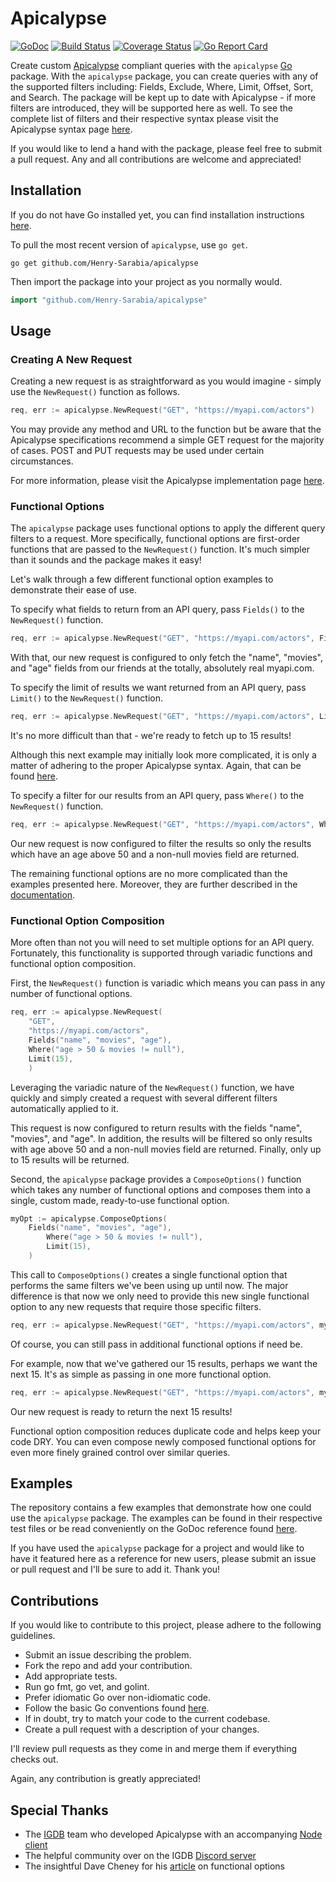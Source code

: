 # Apicalypse

[![GoDoc](https://godoc.org/github.com/Henry-Sarabia/apicalypse?status.svg)](https://godoc.org/github.com/Henry-Sarabia/apicalypse) [![Build Status](https://travis-ci.com/Henry-Sarabia/apicalypse.svg?branch=master)](https://travis-ci.com/Henry-Sarabia/apicalypse) [![Coverage Status](https://coveralls.io/repos/github/Henry-Sarabia/apicalypse/badge.svg?branch=master)](https://coveralls.io/github/Henry-Sarabia/apicalypse?branch=master) [![Go Report Card](https://goreportcard.com/badge/github.com/henry-sarabia/apicalypse)](https://goreportcard.com/report/github.com/henry-sarabia/apicalypse)

Create custom [Apicalypse](https://apicalypse.io/) compliant queries with the `apicalypse`
[Go](https://golang.org/) package. With the `apicalypse` package, you can create queries with
any of the supported filters including: Fields, Exclude, Where, Limit, Offset, Sort, and Search. 
The package will be kept up to date with Apicalypse - if more filters are introduced, they will
be supported here as well. To see the complete list of filters and their respective syntax please
visit the Apicalypse syntax page [here](https://apicalypse.io/syntax/).

If you would like to lend a hand with the package, please feel free to submit a pull request.
Any and all contributions are welcome and appreciated!

## Installation

If you do not have Go installed yet, you can find installation instructions 
[here](https://golang.org/doc/install).

To pull the most recent version of `apicalypse`, use `go get`.

```
go get github.com/Henry-Sarabia/apicalypse
```

Then import the package into your project as you normally would.

```go
import "github.com/Henry-Sarabia/apicalypse"
```

## Usage

### Creating A New Request

Creating a new request is as straightforward as you would imagine - simply use the 
`NewRequest()` function as follows.

```go
req, err := apicalypse.NewRequest("GET", "https://myapi.com/actors")
```

You may provide any method and URL to the function but be aware that the Apicalypse specifications
recommend a simple GET request for the majority of cases. POST and PUT requests may be used
under certain circumstances.

For more information, please visit the Apicalypse implementation
page [here](https://apicalypse.io/implementation/).

### Functional Options

The `apicalypse` package uses functional options to apply the different query filters to
a request. More specifically, functional options are first-order functions that are passed 
to the `NewRequest()` function. It's much simpler than it sounds and the package makes it
easy!

Let's walk through a few different functional option examples to demonstrate their
ease of use.

To specify what fields to return from an API query, pass `Fields()` to the `NewRequest()`
function.
```go
req, err := apicalypse.NewRequest("GET", "https://myapi.com/actors", Fields("name", "movies", "age"))
```
With that, our new request is configured to only fetch the "name", "movies", and "age" fields
from our friends at the totally, absolutely real myapi.com.

To specify the limit of results we want returned from an API query, pass `Limit()` to the `NewRequest()`
function.
```go
req, err := apicalypse.NewRequest("GET", "https://myapi.com/actors", Limit(15))
```
It's no more difficult than that - we're ready to fetch up to 15 results!

Although this next example may initially look more complicated, it is only a matter of adhering
to the proper Apicalypse syntax. Again, that can be found [here](https://apicalypse.io/syntax/).

To specify a filter for our results from an API query, pass `Where()` to the `NewRequest()`
function.
```go
req, err := apicalypse.NewRequest("GET", "https://myapi.com/actors", Where("age > 50 & movies != null"))
```
Our new request is now configured to filter the results so only the results which have an
age above 50 and a non-null movies field are returned.

The remaining functional options are no more complicated than the examples presented here.
Moreover, they are further described in the [documentation](https://godoc.org/github.com/Henry-Sarabia/apicalypse#FuncOption).

### Functional Option Composition

More often than not you will need to set multiple options for an API query.
Fortunately, this functionality is supported through variadic functions and
functional option composition.

First, the `NewRequest()` function is variadic which means you can pass in any number of
functional options.
```go
req, err := apicalypse.NewRequest(
	"GET",
	"https://myapi.com/actors",
	Fields("name", "movies", "age"),
	Where("age > 50 & movies != null"),
	Limit(15),
	)
```
Leveraging the variadic nature of the `NewRequest()` function, we have quickly and simply
created a request with several different filters automatically applied to it.

This request is now configured to return results with the fields "name", "movies", and "age".
In addition, the results will be filtered so only results with age above 50 and a non-null 
movies field are returned. Finally, only up to 15 results will be returned.

Second, the `apicalypse` package provides a `ComposeOptions()` function which takes any number
of functional options and composes them into a single, custom made, ready-to-use functional option.
```go
myOpt := apicalypse.ComposeOptions(
	Fields("name", "movies", "age"),
        Where("age > 50 & movies != null"),
        Limit(15),
	)
```
This call to `ComposeOptions()` creates a single functional option that performs the same
filters we've been using up until now. The major difference is that now we only need to provide
this new single functional option to any new requests that require those specific filters.
```go
req, err := apicalypse.NewRequest("GET", "https://myapi.com/actors", myOpt)
```
Of course, you can still pass in additional functional options if need be.

For example, now that we've gathered our 15 results, perhaps we want the next 15. It's as simple
as passing in one more functional option.
```go
req, err := apicalypse.NewRequest("GET", "https://myapi.com/actors", myOpt, Offset(15))
```
Our new request is ready to return the next 15 results!

Functional option composition reduces duplicate code and helps keep your code
DRY. You can even compose newly composed functional options for even more
finely grained control over similar queries.

## Examples

The repository contains a few examples that demonstrate how one could use the `apicalypse`
package. The examples can be found in their respective test files or be read conveniently on the
GoDoc reference found [here](https://godoc.org/github.com/Henry-Sarabia/apicalypse#pkg-examples).

If you have used the `apicalypse` package for a project and would like to have it featured
here as a reference for new users, please submit an issue or pull request and I'll be sure to
add it. Thank you!

## Contributions

If you would like to contribute to this project, please adhere to the following
guidelines.

* Submit an issue describing the problem.
* Fork the repo and add your contribution.
* Add appropriate tests.
* Run go fmt, go vet, and golint.
* Prefer idiomatic Go over non-idiomatic code.
* Follow the basic Go conventions found [here](https://github.com/golang/go/wiki/CodeReviewComments).
* If in doubt, try to match your code to the current codebase.
* Create a pull request with a description of your changes.

I'll review pull requests as they come in and merge them if everything checks out.

Again, any contribution is greatly appreciated!

## Special Thanks

* The [IGDB](https://github.com/igdb) team who developed Apicalypse with an accompanying [Node client](https://github.com/igdb/node-apicalypse)
* The helpful community over on the IGDB [Discord server](https://discord.gg/pXn8Jh9) 
* The insightful Dave Cheney for his [article](https://dave.cheney.net/2014/10/17/functional-options-for-friendly-apis)
on functional options